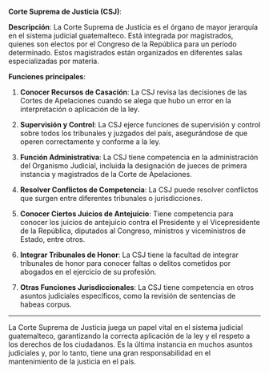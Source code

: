 **Corte Suprema de Justicia (CSJ)**:

**Descripción**: 
La Corte Suprema de Justicia es el órgano de mayor jerarquía en el sistema judicial guatemalteco. Está integrada por magistrados, quienes son electos por el Congreso de la República para un período determinado. Estos magistrados están organizados en diferentes salas especializadas por materia.

**Funciones principales**:

1. **Conocer Recursos de Casación**: La CSJ revisa las decisiones de las Cortes de Apelaciones cuando se alega que hubo un error en la interpretación o aplicación de la ley.

2. **Supervisión y Control**: La CSJ ejerce funciones de supervisión y control sobre todos los tribunales y juzgados del país, asegurándose de que operen correctamente y conforme a la ley.

3. **Función Administrativa**: La CSJ tiene competencia en la administración del Organismo Judicial, incluida la designación de jueces de primera instancia y magistrados de la Corte de Apelaciones.

4. **Resolver Conflictos de Competencia**: La CSJ puede resolver conflictos que surgen entre diferentes tribunales o jurisdicciones.

5. **Conocer Ciertos Juicios de Antejuicio**: Tiene competencia para conocer los juicios de antejuicio contra el Presidente y el Vicepresidente de la República, diputados al Congreso, ministros y viceministros de Estado, entre otros.

6. **Integrar Tribunales de Honor**: La CSJ tiene la facultad de integrar tribunales de honor para conocer faltas o delitos cometidos por abogados en el ejercicio de su profesión.

7. **Otras Funciones Jurisdiccionales**: La CSJ tiene competencia en otros asuntos judiciales específicos, como la revisión de sentencias de habeas corpus.

---

La Corte Suprema de Justicia juega un papel vital en el sistema judicial guatemalteco, garantizando la correcta aplicación de la ley y el respeto a los derechos de los ciudadanos. Es la última instancia en muchos asuntos judiciales y, por lo tanto, tiene una gran responsabilidad en el mantenimiento de la justicia en el país.
